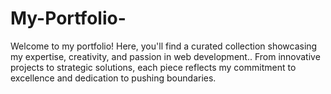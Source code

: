 # My-Portfolio-
Welcome to my portfolio! Here, you'll find a curated collection showcasing my expertise, creativity, and passion in web development.. From innovative projects to strategic solutions, each piece reflects my commitment to excellence and dedication to pushing boundaries.
